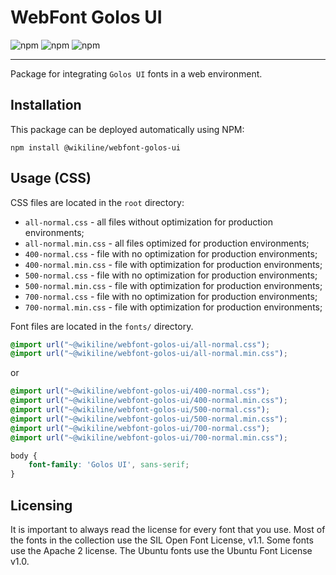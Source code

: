 # WebFont Golos UI

![npm](https://img.shields.io/npm/v/@wikiline/webfont-golos-ui?style=for-the-badge)
![npm](https://img.shields.io/npm/dm/@wikiline/webfont-golos-ui?style=for-the-badge)
![npm](https://img.shields.io/npm/dt/@wikiline/webfont-golos-ui?style=for-the-badge)
___
Package for integrating `Golos UI` fonts in a web environment.

## Installation

This package can be deployed automatically using NPM:

```
npm install @wikiline/webfont-golos-ui
 ```

## Usage (CSS)

CSS files are located in the `root` directory:

* `all-normal.css` - all files without optimization for production environments;
* `all-normal.min.css` - all files optimized for production environments;
* `400-normal.css` - file with no optimization for production environments;
* `400-normal.min.css` - file with optimization for production environments;
* `500-normal.css` - file with no optimization for production environments;
* `500-normal.min.css` - file with optimization for production environments;
* `700-normal.css` - file with no optimization for production environments;
* `700-normal.min.css` - file with optimization for production environments;

Font files are located in the `fonts/` directory.

```css
@import url("~@wikiline/webfont-golos-ui/all-normal.css");
@import url("~@wikiline/webfont-golos-ui/all-normal.min.css");
```

or

```css
@import url("~@wikiline/webfont-golos-ui/400-normal.css");
@import url("~@wikiline/webfont-golos-ui/400-normal.min.css");
@import url("~@wikiline/webfont-golos-ui/500-normal.css");
@import url("~@wikiline/webfont-golos-ui/500-normal.min.css");
@import url("~@wikiline/webfont-golos-ui/700-normal.css");
@import url("~@wikiline/webfont-golos-ui/700-normal.min.css");
```

```css
body {
    font-family: 'Golos UI', sans-serif;
}
```

## Licensing

It is important to always read the license for every font that you use. Most of the fonts in the collection use the SIL
Open Font License, v1.1. Some fonts use the Apache 2 license. The Ubuntu fonts use the Ubuntu Font License v1.0.
